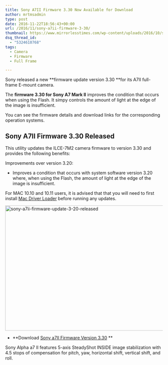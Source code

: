 ```yaml
---
title: Sony A7II Firmware 3.30 Now Available for Download
author: mrtmsadmin
type: post
date: 2016-11-22T18:56:43+00:00
url: /2016/11/sony-a7ii-firmware-3-30/
thumbnail: https://www.mirrorlesstimes.com/wp-content/uploads/2016/10/sony-a7ii-firmware-3-20.jpg
dsq_thread_id:
  - "5324610768"
tags:
  - Camera
  - Firmware
  - Full Frame

---
```

Sony released a new **firmware update version 3.30 **for its A7II full-frame E-mount camera.

The **firmware 3.30 for Sony A7 Mark II** improves the condition that occurs when using the <span class="focus">Flash. It simpy controls</span> the amount of light at the edge of the image is insufficient.

You can see the firmware details and download links for the corresponding operation systems.<!--more-->

## Sony A7II Firmware 3.30 Released

  
This utility updates the ILCE-7M2 camera firmware to version 3.30 and provides the following benefits:

<span class="focus">Improvements over version 3.20:</span>

  * Improves a condition that occurs with system software version 3.20 where, when using the <span class="focus">Flash</span>, the amount of light at the edge of the image is insufficient.

For MAC 10.10 and 10.11 users, it is advised that that you will need to first install <a href="http://esupport.sony.com/US/p/swu-download.pl?mdl=ILCE7&upd_id=10143&os_group_id=3" target="_blank">Mac Driver Loader</a> before running any updates.

[<img class="aligncenter size-full wp-image-635" src="https://i1.wp.com/www.mirrorlesstimes.com/wp-content/uploads/2016/10/sony-a7ii-firmware-update-3-20-released.png?resize=600%2C400&#038;ssl=1" alt="sony-a7ii-firmware-update-3-20-released" width="600" height="400" srcset="https://i1.wp.com/www.mirrorlesstimes.com/wp-content/uploads/2016/10/sony-a7ii-firmware-update-3-20-released.png?w=900&ssl=1 900w, https://i1.wp.com/www.mirrorlesstimes.com/wp-content/uploads/2016/10/sony-a7ii-firmware-update-3-20-released.png?resize=300%2C200&ssl=1 300w, https://i1.wp.com/www.mirrorlesstimes.com/wp-content/uploads/2016/10/sony-a7ii-firmware-update-3-20-released.png?resize=768%2C512&ssl=1 768w" sizes="(max-width: 600px) 100vw, 600px" data-recalc-dims="1" />][1]

  * **Download <a title="" href="https://esupport.sony.com/US/p/model-home.pl?mdl=ILCE7M2&LOC=3#/downloadTab" target="_blank" rel="external nofollow">Sony a7II Firmware Version 3.30</a> **

Sony Alpha a7 II features 5-axis SteadyShot INSIDE image stabilization with 4.5 stops of compensation for pitch, yaw, horizontal shift, vertical shift, and roll.

 [1]: https://i1.wp.com/www.mirrorlesstimes.com/wp-content/uploads/2016/10/sony-a7ii-firmware-update-3-20-released.png?ssl=1